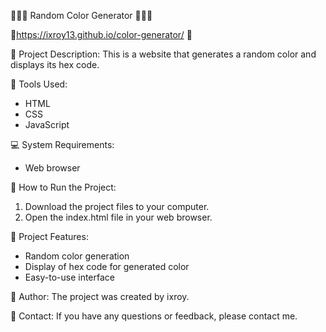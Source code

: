 🎨🔢🌈 Random Color Generator 🔢🌈🎨

🔗https://ixroy13.github.io/color-generator/ 🔗

📝 Project Description:
This is a website that generates a random color and displays its hex code.

🎨 Tools Used:
- HTML
- CSS
- JavaScript

💻 System Requirements:
- Web browser

🚀 How to Run the Project:
1. Download the project files to your computer.
2. Open the index.html file in your web browser.

🌟 Project Features:
- Random color generation
- Display of hex code for generated color
- Easy-to-use interface

📝 Author:
The project was created by ixroy.

📧 Contact:
If you have any questions or feedback, please contact me.
